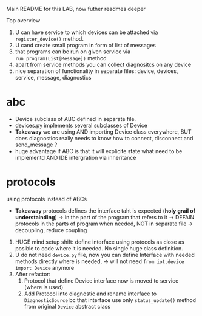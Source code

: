 Main README for this LAB, now futher readmes deeper 

Top overview
1. U can have service to which devices can be attached via `register_device()` method.
2. U cand create small program in form of list of messages
3. that programs can be run on given service via `run_program(List[Message])` method
4. apart from service methods you can collect diagnositcs on any device
5. nice separation of functionality in separate files: device, devices, service, message, diagnostics

# abc
- Device subclass of ABC defined in separate file.
- devices.py implements several subclasses of Device
- **Takeaway** we are using AND importing Device class everywhere, BUT does diagnostics really needs to know how to connect, disconnect and send_message ?
- huge advantage if ABC is that it will explicite state what need to be implementd AND IDE intergration via inheritance


# protocols
using protocols instead of ABCs
- **Takeaway** protocols defines the interface taht is expected (**holy grail of understainding**) -> in the part of the program that refers to it -> DEFAIN protocols in the parts of program when needed, NOT in separate file -> decoupling, reduce coupling
1. HUGE mind setup shift: define interface using protocols as close as posible to code where it is needed. No single huge class definition.
2. U do not need `device.py` file, now you can define Interface with needed methods directly where is needed, -> will not need `from iot.device import Device` anymore
3. After refactor:
   1. Protocol that define Device interface now is moved to service (where is used)
   3. Add Protocol into diagnostic and rename interface to `DiagnosticSource` bc that interface use only `status_update()` method from original `Device` abstract class 